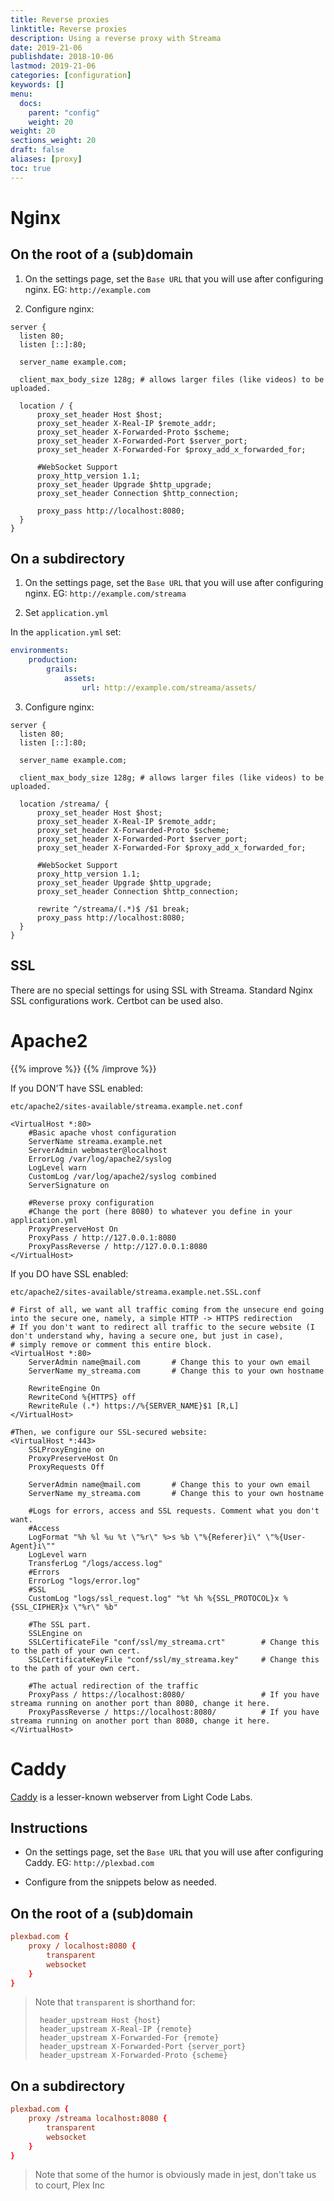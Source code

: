 ```yaml
---
title: Reverse proxies
linktitle: Reverse proxies
description: Using a reverse proxy with Streama
date: 2019-21-06
publishdate: 2018-10-06
lastmod: 2019-21-06
categories: [configuration]
keywords: []
menu:
  docs:
    parent: "config"
    weight: 20
weight: 20
sections_weight: 20
draft: false
aliases: [proxy]
toc: true
---
```

# Nginx


## On the root of a (sub)domain
1. On the settings page, set the `Base URL` that you will use after configuring nginx.
EG: `http://example.com`

2. Configure nginx:

```nginx
server {
  listen 80;
  listen [::]:80;

  server_name example.com;

  client_max_body_size 128g; # allows larger files (like videos) to be uploaded.

  location / {
      proxy_set_header Host $host;
      proxy_set_header X-Real-IP $remote_addr;
      proxy_set_header X-Forwarded-Proto $scheme;
      proxy_set_header X-Forwarded-Port $server_port;
      proxy_set_header X-Forwarded-For $proxy_add_x_forwarded_for;

      #WebSocket Support
      proxy_http_version 1.1;
      proxy_set_header Upgrade $http_upgrade;
      proxy_set_header Connection $http_connection;
      
      proxy_pass http://localhost:8080;
  }
}
```

## On a subdirectory
1. On the settings page, set the `Base URL` that you will use after configuring nginx.
EG: `http://example.com/streama`

2. Set `application.yml`

In the `application.yml` set:

```yaml
environments:
    production:
        grails:
            assets:
                url: http://example.com/streama/assets/
```

3. Configure nginx:

```nginx
server {
  listen 80;
  listen [::]:80;

  server_name example.com;

  client_max_body_size 128g; # allows larger files (like videos) to be uploaded.

  location /streama/ {
      proxy_set_header Host $host;
      proxy_set_header X-Real-IP $remote_addr;
      proxy_set_header X-Forwarded-Proto $scheme;
      proxy_set_header X-Forwarded-Port $server_port;
      proxy_set_header X-Forwarded-For $proxy_add_x_forwarded_for;

      #WebSocket Support
      proxy_http_version 1.1;
      proxy_set_header Upgrade $http_upgrade;
      proxy_set_header Connection $http_connection;

      rewrite ^/streama/(.*)$ /$1 break;
      proxy_pass http://localhost:8080;
  }
}
```

## SSL
There are no special settings for using SSL with Streama.
Standard Nginx SSL configurations work. Certbot can be used also.

# Apache2

{{% improve %}}
{{% /improve %}}

If you DON'T have SSL enabled:

`etc/apache2/sites-available/streama.example.net.conf`

```
<VirtualHost *:80>
    #Basic apache vhost configuration
    ServerName streama.example.net
    ServerAdmin webmaster@localhost
    ErrorLog /var/log/apache2/syslog
    LogLevel warn
    CustomLog /var/log/apache2/syslog combined
    ServerSignature on

    #Reverse proxy configuration
    #Change the port (here 8080) to whatever you define in your application.yml
    ProxyPreserveHost On
    ProxyPass / http://127.0.0.1:8080
    ProxyPassReverse / http://127.0.0.1:8080
</VirtualHost>
```

If you DO have SSL enabled:

`etc/apache2/sites-available/streama.example.net.SSL.conf`

```
# First of all, we want all traffic coming from the unsecure end going into the secure one, namely, a simple HTTP -> HTTPS redirection
# If you don't want to redirect all traffic to the secure website (I don't understand why, having a secure one, but just in case),
# simply remove or comment this entire block.
<VirtualHost *:80>
	ServerAdmin name@mail.com		# Change this to your own email
	ServerName my_streama.com 		# Change this to your own hostname

	RewriteEngine On
	RewriteCond %{HTTPS} off
	RewriteRule (.*) https://%{SERVER_NAME}$1 [R,L]
</VirtualHost>

#Then, we configure our SSL-secured website:
<VirtualHost *:443>
	SSLProxyEngine on
	ProxyPreserveHost On
	ProxyRequests Off

	ServerAdmin name@mail.com		# Change this to your own email
	ServerName my_streama.com 		# Change this to your own hostname

	#Logs for errors, access and SSL requests. Comment what you don't want.
	#Access
	LogFormat "%h %l %u %t \"%r\" %>s %b \"%{Referer}i\" \"%{User-Agent}i\""
	LogLevel warn
	TransferLog "/logs/access.log"
	#Errors
	ErrorLog "logs/error.log"
	#SSL
	CustomLog "logs/ssl_request.log" "%t %h %{SSL_PROTOCOL}x %{SSL_CIPHER}x \"%r\" %b"

	#The SSL part.
	SSLEngine on
	SSLCertificateFile "conf/ssl/my_streama.crt"		# Change this to the path of your own cert.
	SSLCertificateKeyFile "conf/ssl/my_streama.key"		# Change this to the path of your own cert.

	#The actual redirection of the traffic
	ProxyPass / https://localhost:8080/					# If you have streama running on another port than 8080, change it here.
	ProxyPassReverse / https://localhost:8080/			# If you have streama running on another port than 8080, change it here.
</VirtualHost>
```


# Caddy
[Caddy](https://caddyserver.com/) is a lesser-known webserver from Light Code Labs.

## Instructions

* On the settings page, set the `Base URL` that you will use after configuring Caddy.
EG: `http://plexbad.com`

* Configure from the snippets below as needed.

## On the root of a (sub)domain

```conf
plexbad.com {
    proxy / localhost:8080 {
        transparent
        websocket
    }
}
```
> Note that `transparent` is shorthand for:
> ```
>  header_upstream Host {host}
>  header_upstream X-Real-IP {remote}
>  header_upstream X-Forwarded-For {remote}
>  header_upstream X-Forwarded-Port {server_port}
>  header_upstream X-Forwarded-Proto {scheme}
> ```

## On a subdirectory
```conf
plexbad.com {
    proxy /streama localhost:8080 {
        transparent
        websocket
    }
}
```
> Note that some of the humor is obviously made in jest, don't take us to court, Plex Inc

